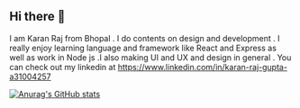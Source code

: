 ## Hi there 👋
I am Karan Raj from Bhopal . I do contents on design and development . I really enjoy learning language and
framework like React and Express as well as work in Node js .I also making UI and UX  and design in general .
You can check out my linkedin at https://www.linkedin.com/in/karan-raj-gupta-a31004257 


[![Anurag's GitHub stats](https://github-readme-stats.vercel.app/api?username=karangupta99)](https://github.com/anuraghazra/github-readme-stats)
